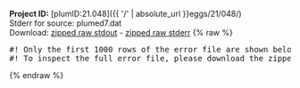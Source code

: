 **Project ID:** [plumID:21.048]({{ '/' | absolute_url }}eggs/21/048/)  
Stderr for source:  plumed7.dat   
Download: [zipped raw stdout](plumed7.dat.plumed_master.stdout.txt.zip) - [zipped raw stderr](plumed7.dat.plumed_master.stderr.txt.zip) 
{% raw %}
<pre>
#! Only the first 1000 rows of the error file are shown below
#! To inspect the full error file, please download the zipped raw stderr file above
</pre>
{% endraw %}
